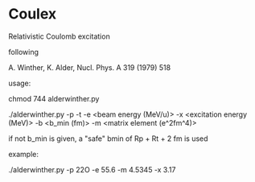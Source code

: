 # Coulex
Relativistic Coulomb excitation

following

A. Winther, K. Alder, Nucl. Phys. A 319 (1979) 518

usage:

chmod 744 alderwinther.py

./alderwinther.py -p <projectile> -t <target> -e <beam energy (MeV/u)> -x <excitation energy (MeV)> -b <b_min (fm)> -m <matrix element (e^2fm^4)>
  
if not b_min is given, a "safe" bmin of Rp + Rt + 2 fm is used


example:

./alderwinther.py -p 22O -e 55.6 -m 4.5345 -x 3.17
